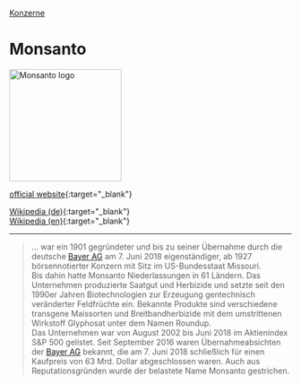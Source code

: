 [Konzerne](../konzerne.html)   

# Monsanto

<img src="https://upload.wikimedia.org/wikipedia/de/2/2e/Monsanto_logo.svg" height="200" alt="Monsanto logo">

[official website](https://monsanto.com/){:target="_blank"}   

[Wikipedia (de)](https://de.wikipedia.org/wiki/Monsanto){:target="_blank"}   
[Wikipedia (en)](https://en.wikipedia.org/wiki/Monsanto){:target="_blank"}   

---

> ... war ein 1901 gegründeter und bis zu seiner Übernahme durch die deutsche [Bayer AG](../konzerne/bayer_ag.html) am 7. Juni 2018 eigenständiger, ab 1927 börsennotierter Konzern mit Sitz im US-Bundesstaat Missouri.   
Bis dahin hatte Monsanto Niederlassungen in 61 Ländern. Das Unternehmen produzierte Saatgut und Herbizide und setzte seit den 1990er Jahren Biotechnologien zur Erzeugung gentechnisch veränderter Feldfrüchte ein. Bekannte Produkte sind verschiedene transgene Maissorten und Breitbandherbizide mit dem umstrittenen Wirkstoff Glyphosat unter dem Namen Roundup.   
Das Unternehmen war von August 2002 bis Juni 2018 im Aktienindex S&P 500 gelistet. Seit September 2016 waren Übernahmeabsichten der [Bayer AG](../konzerne/bayer_ag.html) bekannt, die am 7. Juni 2018 schließlich für einen Kaufpreis von 63 Mrd. Dollar abgeschlossen waren. Auch aus Reputationsgründen wurde der belastete Name Monsanto gestrichen.
